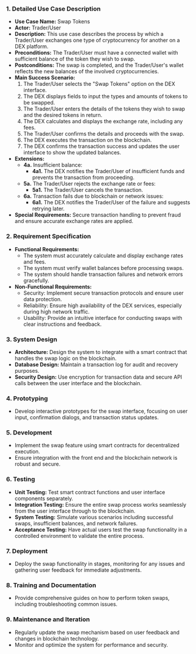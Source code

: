 ### 1. **Detailed Use Case Description**
   - **Use Case Name:** Swap Tokens
   - **Actor:** Trader/User
   - **Description:** This use case describes the process by which a Trader/User exchanges one type of cryptocurrency for another on a DEX platform.
   - **Preconditions:** The Trader/User must have a connected wallet with sufficient balance of the token they wish to swap.
   - **Postconditions:** The swap is completed, and the Trader/User's wallet reflects the new balances of the involved cryptocurrencies.
   - **Main Success Scenario:**
     1. The Trader/User selects the "Swap Tokens" option on the DEX interface.
     2. The DEX displays fields to input the types and amounts of tokens to be swapped.
     3. The Trader/User enters the details of the tokens they wish to swap and the desired tokens in return.
     4. The DEX calculates and displays the exchange rate, including any fees.
     5. The Trader/User confirms the details and proceeds with the swap.
     6. The DEX executes the transaction on the blockchain.
     7. The DEX confirms the transaction success and updates the user interface to show the updated balances.
   - **Extensions:**
     - **4a.** Insufficient balance:
       - **4a1.** The DEX notifies the Trader/User of insufficient funds and prevents the transaction from proceeding.
     - **5a.** The Trader/User rejects the exchange rate or fees:
       - **5a1.** The Trader/User cancels the transaction.
     - **6a.** Transaction fails due to blockchain or network issues:
       - **6a1.** The DEX notifies the Trader/User of the failure and suggests retrying later.
   - **Special Requirements:** Secure transaction handling to prevent fraud and ensure accurate exchange rates are applied.

### 2. **Requirement Specification**
   - **Functional Requirements:**
     - The system must accurately calculate and display exchange rates and fees.
     - The system must verify wallet balances before processing swaps.
     - The system should handle transaction failures and network errors gracefully.
   - **Non-Functional Requirements:**
     - Security: Implement secure transaction protocols and ensure user data protection.
     - Reliability: Ensure high availability of the DEX services, especially during high network traffic.
     - Usability: Provide an intuitive interface for conducting swaps with clear instructions and feedback.

### 3. **System Design**
   - **Architecture:** Design the system to integrate with a smart contract that handles the swap logic on the blockchain.
   - **Database Design:** Maintain a transaction log for audit and recovery purposes.
   - **Security Design:** Use encryption for transaction data and secure API calls between the user interface and the blockchain.

### 4. **Prototyping**
   - Develop interactive prototypes for the swap interface, focusing on user input, confirmation dialogs, and transaction status updates.

### 5. **Development**
   - Implement the swap feature using smart contracts for decentralized execution.
   - Ensure integration with the front end and the blockchain network is robust and secure.

### 6. **Testing**
   - **Unit Testing:** Test smart contract functions and user interface components separately.
   - **Integration Testing:** Ensure the entire swap process works seamlessly from the user interface through to the blockchain.
   - **System Testing:** Simulate various scenarios including successful swaps, insufficient balances, and network failures.
   - **Acceptance Testing:** Have actual users test the swap functionality in a controlled environment to validate the entire process.

### 7. **Deployment**
   - Deploy the swap functionality in stages, monitoring for any issues and gathering user feedback for immediate adjustments.

### 8. **Training and Documentation**
   - Provide comprehensive guides on how to perform token swaps, including troubleshooting common issues.

### 9. **Maintenance and Iteration**
   - Regularly update the swap mechanism based on user feedback and changes in blockchain technology.
   - Monitor and optimize the system for performance and security.
